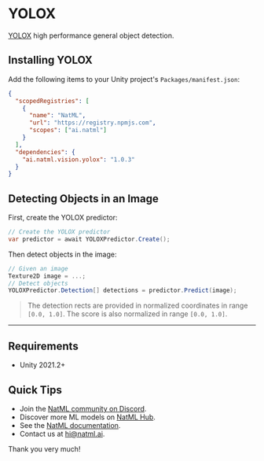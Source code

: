 # YOLOX
[YOLOX](https://arxiv.org/abs/2107.08430) high performance general object detection.

## Installing YOLOX
Add the following items to your Unity project's `Packages/manifest.json`:
```json
{
  "scopedRegistries": [
    {
      "name": "NatML",
      "url": "https://registry.npmjs.com",
      "scopes": ["ai.natml"]
    }
  ],
  "dependencies": {
    "ai.natml.vision.yolox": "1.0.3"
  }
}
```

## Detecting Objects in an Image
First, create the YOLOX predictor:
```csharp
// Create the YOLOX predictor
var predictor = await YOLOXPredictor.Create();
```

Then detect objects in the image:
```csharp
// Given an image
Texture2D image = ...;
// Detect objects
YOLOXPredictor.Detection[] detections = predictor.Predict(image);
```

> The detection rects are provided in normalized coordinates in range `[0.0, 1.0]`. The score is also normalized in range `[0.0, 1.0]`.
___

## Requirements
- Unity 2021.2+

## Quick Tips
- Join the [NatML community on Discord](https://natml.ai/community).
- Discover more ML models on [NatML Hub](https://hub.natml.ai).
- See the [NatML documentation](https://docs.natml.ai/natml).
- Contact us at [hi@natml.ai](mailto:hi@natml.ai).

Thank you very much!